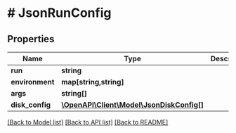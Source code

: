 # # JsonRunConfig

## Properties

Name | Type | Description | Notes
------------ | ------------- | ------------- | -------------
**run** | **string** |  | [optional] 
**environment** | **map[string,string]** |  | [optional] 
**args** | **string[]** |  | [optional] 
**disk_config** | [**\OpenAPI\Client\Model\JsonDiskConfig[]**](JsonDiskConfig.md) |  | [optional] 

[[Back to Model list]](../../README.md#documentation-for-models) [[Back to API list]](../../README.md#documentation-for-api-endpoints) [[Back to README]](../../README.md)


